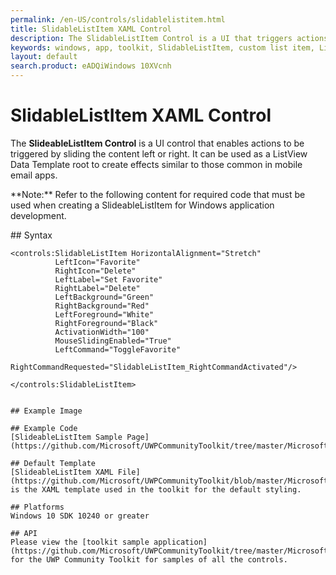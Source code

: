 ```yaml
---
permalink: /en-US/controls/slidablelistitem.html
title: SlidableListItem XAML Control
description: The SlidableListItem Control is a UI that triggers actions by sliding content left or right
keywords: windows, app, toolkit, SlidableListItem, custom list item, List View, XAML, UWP, Slideable
layout: default
search.product: eADQiWindows 10XVcnh
---
```


# SlidableListItem XAML Control
The **SlideableListItem Control** is a UI control that enables actions to be triggered by sliding the content left or right. It can be used as a ListView Data Template root to create effects similar to those common in mobile email apps.  

<p> **Note:** Refer to the following content for required code that must be used when creating a SlideableListItem for Windows application development.<p>
## Syntax

    <controls:SlidableListItem HorizontalAlignment="Stretch"
              LeftIcon="Favorite" 
              RightIcon="Delete" 
              LeftLabel="Set Favorite" 
              RightLabel="Delete"
              LeftBackground="Green" 
              RightBackground="Red"
              LeftForeground="White" 
              RightForeground="Black"
              ActivationWidth="100"
              MouseSlidingEnabled="True"
              LeftCommand="ToggleFavorite"
              RightCommandRequested="SlidableListItem_RightCommandActivated"/>
            
    </controls:SlidableListItem> 
      
```xaml

## Example Image

## Example Code
[SlideableListItem Sample Page](https://github.com/Microsoft/UWPCommunityToolkit/tree/master/Microsoft.Windows.Toolkit.SampleApp/SamplePages/SlideableListItem)

## Default Template 
[SlideableListItem XAML File](https://github.com/Microsoft/UWPCommunityToolkit/blob/master/Microsoft.Windows.Toolkit.UI.Controls/SlideableListItem/SlideableListItem.xaml) is the XAML template used in the toolkit for the default styling.

## Platforms 
Windows 10 SDK 10240 or greater

## API
Please view the [toolkit sample application](https://github.com/Microsoft/UWPCommunityToolkit/tree/master/Microsoft.Windows.Toolkit.SampleApp) for the UWP Community Toolkit for samples of all the controls.
